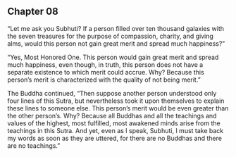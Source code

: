 ## Chapter 08
“Let me ask you Subhuti? If a person filled over ten thousand galaxies with the seven treasures for the purpose of compassion, charity, and giving alms, would this person not gain great merit and spread much happiness?”

“Yes, Most Honored One. This person would gain great merit and spread much happiness, even though, in truth, this person does not have a separate existence to which merit could accrue. Why? Because this person’s merit is characterized with the quality of not being merit.”

The Buddha continued, “Then suppose another person understood only four lines of this Sutra, but nevertheless took it upon themselves to explain these lines to someone else. This person’s merit would be even greater than the other person’s. Why? Because all Buddhas and all the teachings and values of the highest, most fulfilled, most awakened minds arise from the teachings in this Sutra. And yet, even as I speak, Subhuti, I must take back my words as soon as they are uttered, for there are no Buddhas and there are no teachings.”